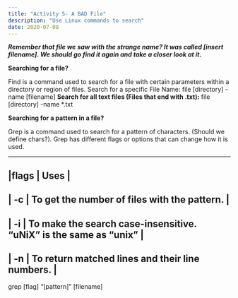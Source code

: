 ```yaml
---
title: "Activity 5- A BAD File"
description: "Use Linux commands to search"
date: 2020-07-08
---
```


***Remember that file we saw with the strange name? It was called [insert filename]. We should go find it again and take a closer look 
at it.***

**Searching for a file?**

Find is a command used to search for a file with certain parameters within a directory or region of files.
Search for a specific File Name:
file [directory] -name [filename]
**Search for all text files (Files that end with .txt):**
file [directory] -name *.txt 

**Searching for a pattern in a file?**

Grep is a command used to search for a pattern of characters. (Should we define chars?). Grep has different flags or options that can change how it is used.

---
|flags | Uses |
---
| -c | To get the number of files with the pattern. |
---
| -i | To make the search case-insensitive. “uNiX” is the same as “unix” |
---
| -n | To return matched lines and their line numbers. |
---

grep [flag] “[pattern]” [filename]
